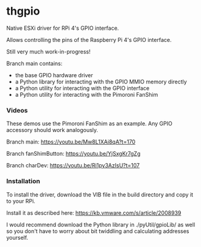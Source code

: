 # thgpio
Native ESXi driver for RPi 4's GPIO interface.

Allows controlling the pins of the Raspberry Pi 4's GPIO interface.

Still very much work-in-progress!

Branch main contains:
- the base GPIO hardware driver
- a Python library for interacting with the GPIO MMIO memory directly
- a Python utility for interacting with the GPIO interface
- a Python utility for interacting with the Pimoroni FanShim

### Videos

These demos use the Pimoroni FanShim as an example. Any GPIO accessory should work analogously.

Branch main: https://youtu.be/Mw8L1XAi8qA?t=170

Branch fanShimButton: https://youtu.be/YjSxgKr7gZg

Branch charDev: https://youtu.be/Ri1py3AzIsU?t=107

### Installation

To install the driver, download the VIB file in the build directory and copy it to your RPi.

Install it as described here: https://kb.vmware.com/s/article/2008939

I would recommend download the Python library in ./pyUtil/gpioLib/ as well so you don't have to worry about bit twiddling and calculating addresses yourself.
